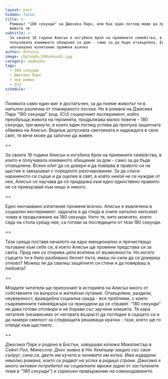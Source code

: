 ```yaml
---
layout: post
hidden: false
title: >-
  Романът "180 секунди" на Джесика Парк, или Как един поглед може да промени
  живота ти
subtitle: >-
  За своите 16 години Алисън е изгубила броя на приемните семейства, в които е
  получавала измамното обещание за дом - само за да бъде отхвърлена. Едно
  неочаквано изпитание променя всичко
author: Antonia
image: /Uploads/180sekundi.jpg
category: newbooks
tags:
  - 180 секунди
  - Джесика Парк
  - нов роман
  - ICU
schedule: ''
---
```

Понякога само един миг е достатъчен, за да поеме животът ти в напълно различна от планираното посока. Но в романа на Джесика Парк “180 секунди” (изд. ICU) социалният експеримент, който преобръща живота на героинята, продължава малко повече - 180 секунди, три минути, в които един поглед успява да пропука защитната обвивка на Алисън. Веднъж допуснала светлината и надеждата в своя свят, тя вече може да започне да живее.

\==

За своите 16 години Алисън е изгубила броя на приемните семейства, в които е получавала измамното обещание за дом - само за да бъде отхвърлена. Всеки опит да се довери и да повярва в правото си на щастие е завършвал с поредното разочарование. За да спаси нараненото си сърце и да оцелее в свят, в който никой не се нуждае от нея, Алисън се научава да се придържа към едно единствено правило: не се привързвай към нищо и никого.

\==

Едно неочаквано изпитание променя всичко. Алисън е въвлечена в социален експеримент: задачата е да гледа в очите напълно непознат човек в продължение на 180 секунди. Нито тя, нито момчето, което сяда на стола срещу нея, са готови за последиците от тези 180 секунди.

\==

Тази среща поставя началото на едно емоционално и пречистващо пътуване към себе си, в което Алисън ще промени представа си за света. Пред нея се открива цяла вселена от възможности. Но когато сърцето ти е било разбивано безчет пъти, имаш ли сили да се довериш отново? Можеш ли да свалиш защитните си стени и да повярваш в любовта?

\==

Младите читатели ще припознаят в историята на Алисън много от собствените си въпроси и житейски лутания. Отхвърляне, раздели, неувереност, враждебна социална среда - все проблеми, с които съвременните тийнейджъри са принудени да се справят. “180 секунди” не дава готови отговори и не борави със заучени клишета. Тя кара читателя (независимо от неговата възраст) да погледне в сърцето си и да намери смелост за следващата решаваща крачка - тази, която ще го отведе към щастието.

\==

_Джесика Парк е родена в Бостън, завършва колежа Макалистър в Сейнт Пол, Минесота. Днес живее в Ню Хемпшир заедно със своя съпруг, сина си, двете им кучета и ленивата им котка. Има издадени няколко романа, които се радват на успех в редица страни. Джесика е много активен потребител на социалните мрежи (една от застъпените теми в “180 секунди”) и сериозен привърженик на самоиздаването._
